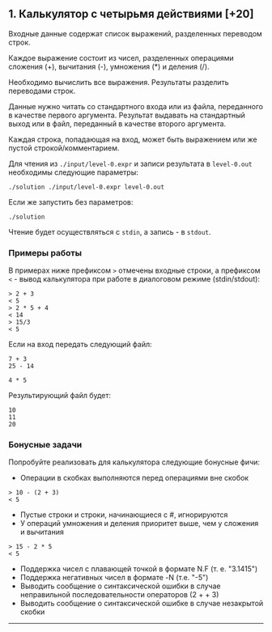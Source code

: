 ## 1. Калькулятор с четырьмя действиями [+20]
 
Входные данные содержат список выражений, разделенных переводом строк.
 
Каждое выражение состоит из чисел, разделенных операциями сложения (+),
вычитания (-), умножения (*) и деления (/).
 
Необходимо вычислить все выражения. Результаты разделить переводами строк.
 
Данные нужно читать со стандартного входа или из файла, переданного в качестве первого аргумента. Результат выдавать на стандартный выход или в файл, переданный в качестве второго аргумента.
 
Каждая строка, попадающая на вход, может быть выражением или же пустой строкой/комментарием.
 
Для чтения из ```./input/level-0.expr``` и записи результата в ```level-0.out``` необходимы следующие параметры:
 
```
./solution ./input/level-0.expr level-0.out
```
 
Если же запустить без параметров:
 
```
./solution
```
 
Чтение будет осуществляться с ```stdin```, а запись - в ```stdout```.
 
 
### Примеры работы
 
В примерах ниже префиксом ```>``` отмечены входные строки, а префиксом ```<``` - вывод калькулятора при работе в диалоговом режиме (stdin/stdout):
 
```
> 2 + 3
< 5
> 2 * 5 + 4
< 14
> 15/3
< 5
```
 
Если на вход передать следующий файл:
```
7 + 3
25 - 14
 
4 * 5
```
 
Результирующий файл будет:
 
```
10
11
20
```
 
 
### Бонусные задачи
 
Попробуйте реализовать для калькулятора следующие бонусные фичи:
 
* Операции в скобках выполняются перед операциями вне скобок
```
> 10 - (2 + 3)
< 5
```
 
* Пустые строки и строки, начинающиеся с #, игнорируются
* У операций умножения и деления приоритет выше, чем у сложения и вычитания
```
> 15 - 2 * 5
< 5
```
* Поддержка чисел с плавающей точкой в формате N.F (т. е. "3.1415")
* Поддержка негативных чисел в формате -N (т.е. "-5")
* Выводить сообщение о синтаксической ошибки в случае неправильной последовательности операторов (2 + + 3)
* Выводить сообщение о синтаксической ошибке в случае незакрытой скобки
 
----

